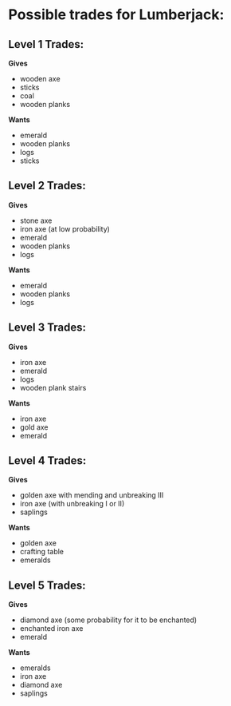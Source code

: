 # Possible trades for Lumberjack:

## Level 1 Trades:
**Gives**
- wooden axe
- sticks
- coal
- wooden planks

**Wants**
- emerald
- wooden planks
- logs
- sticks


## Level 2 Trades:
**Gives**
- stone axe
- iron axe (at low probability)
- emerald
- wooden planks
- logs

**Wants**
- emerald
- wooden planks
- logs


## Level 3 Trades:
**Gives**
- iron axe
- emerald
- logs
- wooden plank stairs

**Wants**
- iron axe
- gold axe
- emerald


## Level 4 Trades:
**Gives**
- golden axe with mending and unbreaking III
- iron axe (with unbreaking I or II)
- saplings

**Wants**
- golden axe
- crafting table
- emeralds


## Level 5 Trades:
**Gives**
- diamond axe (some probability for it to be enchanted)
- enchanted iron axe
- emerald

**Wants**
- emeralds
- iron axe
- diamond axe
- saplings
